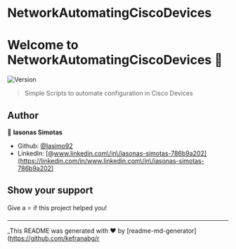 # NetworkAutomatingCiscoDevices
# Welcome to NetworkAutomatingCiscoDevices 👋
![Version](https://img.shields.io/badge/version-PA1-blue.svg?cacheSeconds=2592000)

> Simple Scripts to automate configuration in Cisco Devices

## Author

👤 **Iasonas Simotas**

* Github: [@Iasimo92](https://github.com/Iasimo92)
* LinkedIn: [@www.linkedin.com\/in\/iasonas-simotas-786b9a202](https://linkedin.com/in/www.linkedin.com\/in\/iasonas-simotas-786b9a202)

## Show your support

Give a ⭐️ if this project helped you!


***
_This README was generated with ❤️ by [readme-md-generator](https://github.com/kefranabg/r
